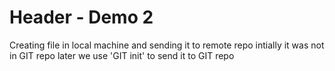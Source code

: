 # Header - Demo 2

Creating file in local machine and sending it to remote repo
intially it was not in GIT repo later we use 'GIT init' to send it to GIT repo